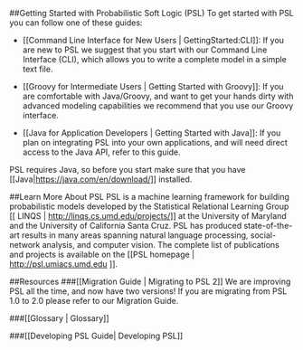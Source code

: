 

##Getting Started with Probabilistic Soft Logic (PSL)
To get started with PSL you can follow one of these guides: 
- [[Command Line Interface for New Users | GettingStarted:CLI]]: If you are new to PSL we suggest that you start with our Command Line Interface (CLI), which allows you to write a complete model in a simple text file. 

<Beginning PSL for New Users
CLI for New Users
Basic PSL for Beginners GettingStarted:CLI>

- [[Groovy for Intermediate Users | Getting Started with Groovy]]: If you are comfortable with Java/Groovy, and want to get your hands dirty with advanced modeling capabilities we recommend that you use our Groovy interface. 

<Or Groovy for People with Programming Background
PSL for Users with Coding Experience
Intermediate PSL for Programmers GettingStarted:Groovy>

- [[Java for Application Developers | Getting Started with Java]]: If you plan on integrating PSL into your own applications, and will need direct access to the Java API, refer to this guide.

<Advanced PSL for Application Developers GettingStarted:Java
PSL for Application Developers>

PSL requires Java, so before you start make sure that you have [[Java|https://java.com/en/download/]] installed. 

##Learn More About PSL
PSL is a machine learning framework for building probabilistic models developed by the Statistical Relational Learning Group [[ LINQS | http://linqs.cs.umd.edu/projects/]] at the University of Maryland and the University of California Santa Cruz. PSL has produced state-of-the-art results in many areas spanning natural language processing, social-network analysis, and computer vision. The complete list of publications and projects is available on the [[PSL homepage | http://psl.umiacs.umd.edu ]].

##Resources
###[[Migration Guide | Migrating to PSL 2]]
We are improving PSL all the time, and now have two versions! If you are migrating from PSL 1.0 to 2.0 please refer to our Migration Guide.

###[[Glossary | Glossary]]

###[[Developing PSL Guide| Developing PSL]]











